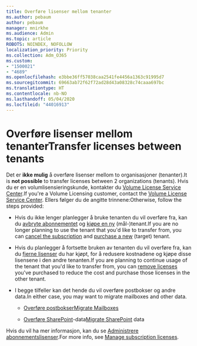 ```yaml
---
title: Overføre lisenser mellom tenanter
ms.author: pebaum
author: pebaum
manager: mnirkhe
ms.audience: Admin
ms.topic: article
ROBOTS: NOINDEX, NOFOLLOW
localization_priority: Priority
ms.collection: Adm_O365
ms.custom:
- "1500021"
- "4689"
ms.openlocfilehash: e3bbe36ff57038caa2541fe4456a1363c91995d7
ms.sourcegitcommit: 69663ab72f62f72ad28d43a08328c74caaa697bc
ms.translationtype: HT
ms.contentlocale: nb-NO
ms.lasthandoff: 05/04/2020
ms.locfileid: "44016913"
---
```

# <a name="transfer-licenses-between-tenants"></a><span data-ttu-id="caa85-102">Overføre lisenser mellom tenanter</span><span class="sxs-lookup"><span data-stu-id="caa85-102">Transfer licenses between tenants</span></span>

<span data-ttu-id="caa85-103">Det er **ikke mulig** å overføre lisenser mellom to organisasjoner (tenanter).</span><span class="sxs-lookup"><span data-stu-id="caa85-103">It is **not possible** to transfer licenses between 2 organizations (tenants).</span></span> <span data-ttu-id="caa85-104">Hvis du er en volumlisensieringskunde, kontakter du [Volume License Service Center](https://support.microsoft.com/help/4471406/how-to-contact-the-microsoft-volume-licensing-service-center).</span><span class="sxs-lookup"><span data-stu-id="caa85-104">If you're a Volume Licensing customer, contact the [Volume License Service Center](https://support.microsoft.com/help/4471406/how-to-contact-the-microsoft-volume-licensing-service-center).</span></span> <span data-ttu-id="caa85-105">Ellers følger du de angitte trinnene:</span><span class="sxs-lookup"><span data-stu-id="caa85-105">Otherwise, follow the steps provided:</span></span> 

- <span data-ttu-id="caa85-106">Hvis du ikke lenger planlegger å bruke tenanten du vil overføre fra, kan du [avbryte abonnementet](https://admin.microsoft.com/Adminportal/Home?source=applauncher#/subscriptions) og [kjøpe en ny](https://products.office.com/compare-all-microsoft-office-products-b?rtc=1&activetab=tab:primaryr2) (mål-)tenant.</span><span class="sxs-lookup"><span data-stu-id="caa85-106">If you are no longer planning to use the tenant that you'd like to transfer from, you can [cancel the subscription](https://admin.microsoft.com/Adminportal/Home?source=applauncher#/subscriptions) and [purchase a new](https://products.office.com/compare-all-microsoft-office-products-b?rtc=1&activetab=tab:primaryr2) (target) tenant.</span></span>

- <span data-ttu-id="caa85-107">Hvis du planlegger å fortsette bruken av tenanten du vil overføre fra, kan du [fjerne lisenser](https://docs.microsoft.com/microsoft-365/commerce/licenses/buy-licenses?view=o365-worldwide) du har kjøpt, for å redusere kostnadene og kjøpe disse lisensene i den andre tenanten.</span><span class="sxs-lookup"><span data-stu-id="caa85-107">If you are planning to continue usage of the tenant that you'd like to transfer from, you can [remove licenses](https://docs.microsoft.com/microsoft-365/commerce/licenses/buy-licenses?view=o365-worldwide) you've purchased to reduce the cost and purchase those licenses in the other tenant.</span></span>

- <span data-ttu-id="caa85-108">I begge tilfeller kan det hende du vil overføre postbokser og andre data.</span><span class="sxs-lookup"><span data-stu-id="caa85-108">In either case, you may want to migrate mailboxes and other data.</span></span>

    - [<span data-ttu-id="caa85-109">Overføre postbokser</span><span class="sxs-lookup"><span data-stu-id="caa85-109">Migrate Mailboxes</span></span>](https://docs.microsoft.com/Exchange/mailbox-migration/migrate-mailboxes-across-tenants)

    - <span data-ttu-id="caa85-110">[Overføre SharePoint](https://aka.ms/modernSpoAdminCenter/CloudContentMigrations)-data</span><span class="sxs-lookup"><span data-stu-id="caa85-110">[Migrate SharePoint](https://aka.ms/modernSpoAdminCenter/CloudContentMigrations) data</span></span>

<span data-ttu-id="caa85-111">Hvis du vil ha mer informasjon, kan du se [Administrere abonnementslisenser](https://docs.microsoft.com/microsoft-365/commerce/licenses/buy-licenses?view=o365-worldwide).</span><span class="sxs-lookup"><span data-stu-id="caa85-111">For more info, see [Manage subscription licenses](https://docs.microsoft.com/microsoft-365/commerce/licenses/buy-licenses?view=o365-worldwide).</span></span>
